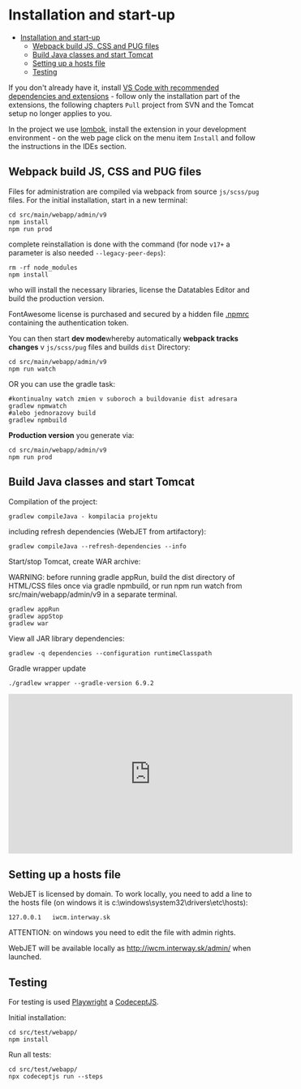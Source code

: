 # Installation and start-up

<!-- @import "[TOC]" {cmd="toc" depthFrom=2 depthTo=6 orderedList=false} -->

<!-- code_chunk_output -->

- [Installation and start-up](#inštalácia-a-spustenie)
	- [Webpack build JS, CSS and PUG files](#webpack-build-js-css-a-pug-súborov)
	- [Build Java classes and start Tomcat](#build-java-tried-a-spustenie-tomcatu)
	- [Setting up a hosts file](#nastavenie-hosts-súboru)
	- [Testing](#testovanie)
<!-- /code_chunk_output -->

If you don't already have it, install [VS Code with recommended dependencies and extensions](https://docs.webjetcms.sk/v8/#/install-config/vscode/setup) - follow only the installation part of the extensions, the following chapters `Pull` project from SVN and the Tomcat setup no longer applies to you.

In the project we use [lombok](https://projectlombok.org), install the extension in your development environment - on the web page click on the menu item `Install` and follow the instructions in the IDEs section.

## Webpack build JS, CSS and PUG files

Files for administration are compiled via webpack from source `js/scss/pug` files. For the initial installation, start in a new terminal:

```shell
cd src/main/webapp/admin/v9
npm install
npm run prod
```

complete reinstallation is done with the command (for node `v17+` a parameter is also needed `--legacy-peer-deps`):

```shell
rm -rf node_modules
npm install
```

who will install the necessary libraries, license the Datatables Editor and build the production version.

FontAwesome license is purchased and secured by a hidden file [.npmrc](../../../src/main/webapp/admin/v9/.npmrc) containing the authentication token.

You can then start **dev mode**whereby automatically **webpack tracks changes** v `js/scss/pug` files and builds `dist` Directory:

```shell
cd src/main/webapp/admin/v9
npm run watch
```

OR you can use the gradle task:

```shell
#kontinualny watch zmien v suboroch a buildovanie dist adresara
gradlew npmwatch
#alebo jednorazovy build
gradlew npmbuild
```

**Production version** you generate via:
```shell
cd src/main/webapp/admin/v9
npm run prod
```

## Build Java classes and start Tomcat

Compilation of the project:

```shell
gradlew compileJava - kompilacia projektu
```

including refresh dependencies (WebJET from artifactory):

```shell
gradlew compileJava --refresh-dependencies --info
```

Start/stop Tomcat, create WAR archive:

WARNING: before running gradle appRun, build the dist directory of HTML/CSS files once via gradle npmbuild, or run npm run watch from src/main/webapp/admin/v9 in a separate terminal.

```shell
gradlew appRun
gradlew appStop
gradlew war
```

View all JAR library dependencies:

```shell
gradlew -q dependencies --configuration runtimeClasspath
```

Gradle wrapper update

```shell
./gradlew wrapper --gradle-version 6.9.2
```

<div class="video-container">
  <iframe width="560" height="315" src="https://www.youtube.com/embed/ZHb8714HXNY" title="YouTube video player" frameborder="0" allow="accelerometer; autoplay; clipboard-write; encrypted-media; gyroscope; picture-in-picture" allowfullscreen></iframe>
</div>

## Setting up a hosts file

WebJET is licensed by domain. To work locally, you need to add a line to the hosts file (on windows it is c:\windows\system32\drivers\etc\hosts):

```
127.0.0.1   iwcm.interway.sk
```

ATTENTION: on windows you need to edit the file with admin rights.

WebJET will be available locally as http://iwcm.interway.sk/admin/ when launched.

## Testing

For testing is used [Playwright](https://github.com/microsoft/playwright/tree/master/docs) a [CodeceptJS](https://codecept.io/basics/).

Initial installation:

```shell
cd src/test/webapp/
npm install
```

Run all tests:

```shell
cd src/test/webapp/
npx codeceptjs run --steps
```
